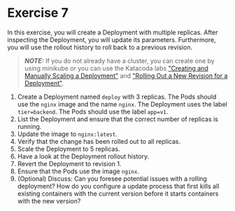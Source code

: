 # Exercise 7

In this exercise, you will create a Deployment with multiple replicas. After inspecting the Deployment, you will update its parameters. Furthermore, you will use the rollout history to roll back to a previous revision.

> **_NOTE:_** If you do not already have a cluster, you can create one by using minikube or you can use the Katacoda labs ["Creating and Manually Scaling a Deployment"](https://learning.oreilly.com/scenarios/ckad-deployments-creating/9781098105235/) and ["Rolling Out a New Revision for a Deployment"](https://learning.oreilly.com/scenarios/ckad-deployments-rolling/9781098105242/).

1. Create a Deployment named `deploy` with 3 replicas. The Pods should use the `nginx` image and the name `nginx`. The Deployment uses the label `tier=backend`. The Pods should use the label `app=v1`.
2. List the Deployment and ensure that the correct number of replicas is running.
3. Update the image to `nginx:latest`.
4. Verify that the change has been rolled out to all replicas.
5. Scale the Deployment to 5 replicas.
6. Have a look at the Deployment rollout history.
7. Revert the Deployment to revision 1.
8. Ensure that the Pods use the image `nginx`.
9. (Optional) Discuss: Can you foresee potential issues with a rolling deployment? How do you configure a update process that first kills all existing containers with the current version before it starts containers with the new version?

